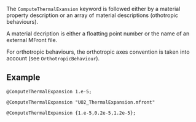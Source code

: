 The `ComputeThermalExansion` keyword is followed either by a material
property description or an array of material descriptions (othotropic
behaviours).

A material decription is either a floatting point number or the name
of an external MFront file.

For orthotropic behaviours, the orthotropic axes convention is taken
into account (see `OrthotropicBehaviour`).

## Example

~~~~ {#ComputeThermalExpansion .cpp}
@ComputeThermalExpansion 1.e-5;
~~~~~~~~~~~~~~~~~~~~~~~~~~~~~~~~~~~~~~~~~~~~~~~~~

~~~~ {#ComputeThermalExpansion2 .cpp}
@ComputeThermalExpansion "UO2_ThermalExpansion.mfront"
~~~~~~~~~~~~~~~~~~~~~~~~~~~~~~~~~~~~~~~~~~~~~~~~~

~~~~ {#ComputeThermalExpansion3 .cpp}
@ComputeThermalExpansion {1.e-5,0.2e-5,1.2e-5};
~~~~~~~~~~~~~~~~~~~~~~~~~~~~~~~~~~~~~~~~~~~~~~~~~
